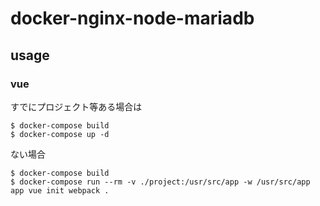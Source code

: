 # docker-nginx-node-mariadb

## usage

### vue

すでにプロジェクト等ある場合は
```shell
$ docker-compose build
$ docker-compose up -d
```
ない場合

```shell
$ docker-compose build
$ docker-compose run --rm -v ./project:/usr/src/app -w /usr/src/app app vue init webpack .
```
